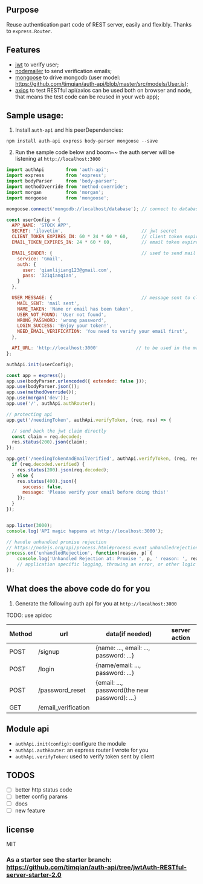 ## Purpose

Reuse authentication part code of REST server, easily and flexibly.
Thanks to `express.Router`.

## Features

- [jwt](https://github.com/auth0/node-jsonwebtoken) to verify user;
- [nodemailer](https://github.com/nodemailer/nodemailer) to send verification emails;
- [mongoose](https://github.com/Automattic/mongoose) to drive mongodb (user model: https://github.com/timqian/auth-api/blob/master/src/models/User.js);
- [axios](https://github.com/mzabriskie/axios) to test RESTful api(axios can be used both on browser and node, that means the test code can be reused in your web app);

## Sample usage:

1. Install `auth-api` and his peerDependencies:

  `npm install auth-api express body-parser mongoose --save`

2. Run the sample code below and boom~~ the auth server will be listening at `http://localhost:3000`

```javascript
import authApi        from 'auth-api';
import express        from 'express';
import bodyParser     from 'body-parser';
import methodOverride from 'method-override';
import morgan         from 'morgan';
import mongoose       from 'mongoose';

mongoose.connect('mongodb://localhost/database'); // connect to database

const userConfig = {
  APP_NAME: 'STOCK APP',
  SECRET: 'ilovetim',                             // jwt secret
  CLIENT_TOKEN_EXPIRES_IN: 60 * 24 * 60 * 60,     // client token expires time(60day)
  EMAIL_TOKEN_EXPIRES_IN: 24 * 60 * 60,           // email token expires time(24h)

  EMAIL_SENDER: {                                 // used to send mail by nodemailer
    service: 'Gmail',
    auth: {
      user: 'qianlijiang123@gmail.com',
      pass: '321qianqian',
    }
  },

  USER_MESSAGE: {                                 // message sent to client
    MAIL_SENT: 'mail sent',
    NAME_TAKEN: 'Name or email has been taken',
    USER_NOT_FOUND: 'User not found',
    WRONG_PASSWORD: 'wrong password',
    LOGIN_SUCCESS: 'Enjoy your token!',
    NEED_EMAIL_VERIFICATION: 'You need to verify your email first',
  },

  API_URL: 'http://localhost:3000'              // to be used in the mail
};

authApi.init(userConfig);

const app = express();
app.use(bodyParser.urlencoded({ extended: false }));
app.use(bodyParser.json());
app.use(methodOverride());
app.use(morgan('dev'));
app.use('/', authApi.authRouter);

// protecting api
app.get('/needingToken', authApi.verifyToken, (req, res) => {

  // send back the jwt claim directly
  const claim = req.decoded;
  res.status(200).json(claim);
});

app.get('/needingTokenAndEmailVerified', authApi.verifyToken, (req, res) => {
  if (req.decoded.verified) {
    res.status(200).json(req.decoded);
  } else {
    res.status(400).json({
      success: false,
      message: 'Please verify your email before doing this!'
    });
  }
});


app.listen(3000);
console.log('API magic happens at http://localhost:3000');

// handle unhandled promise rejection
// https://nodejs.org/api/process.html#process_event_unhandledrejection
process.on('unhandledRejection', function(reason, p) {
    console.log('Unhandled Rejection at: Promise ', p, ' reason: ', reason);
    // application specific logging, throwing an error, or other logic here
});
```

## What does the above code do for you

1. Generate the following auth api for you at `http://localhost:3000`

TODO: use apidoc

|Method| url                 | data(if needed)                              | server action |
| ---- |---------------------| ---------------------------------------------| -------------|
| POST | /signup             | {name: ..., email: ..., password: ...}       |               |
| POST | /login              | {name/email: ..., password: ...}             |              |
| POST | /password_reset     | {email: ..., password(the new password): ...}|              |
| GET  | /email_verification |                                              |              |



## Module api

- `authApi.init(config)`: configure the module
- `authApi.authRouter`: an express router I wrote for you
- `authApi.verifyToken`: used to verify token sent by client

## TODOS

- [ ] better http status code
- [ ] better config params
- [ ] docs
- [ ] new feature

## license

  MIT

### As a starter see the starter branch: https://github.com/timqian/auth-api/tree/jwtAuth-RESTful-server-starter-2.0
